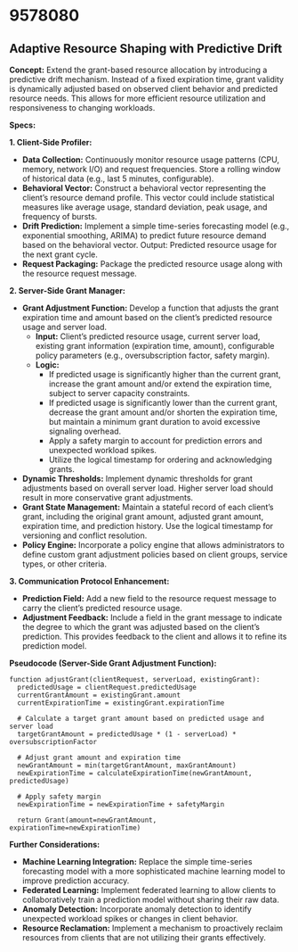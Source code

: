 # 9578080

## Adaptive Resource Shaping with Predictive Drift

**Concept:** Extend the grant-based resource allocation by introducing a predictive drift mechanism. Instead of a fixed expiration time, grant validity is dynamically adjusted based on observed client behavior and predicted resource needs. This allows for more efficient resource utilization and responsiveness to changing workloads.

**Specs:**

**1. Client-Side Profiler:**

*   **Data Collection:** Continuously monitor resource usage patterns (CPU, memory, network I/O) and request frequencies. Store a rolling window of historical data (e.g., last 5 minutes, configurable).
*   **Behavioral Vector:** Construct a behavioral vector representing the client’s resource demand profile. This vector could include statistical measures like average usage, standard deviation, peak usage, and frequency of bursts.
*   **Drift Prediction:** Implement a simple time-series forecasting model (e.g., exponential smoothing, ARIMA) to predict future resource demand based on the behavioral vector.  Output: Predicted resource usage for the next grant cycle.
*   **Request Packaging:** Package the predicted resource usage along with the resource request message.

**2. Server-Side Grant Manager:**

*   **Grant Adjustment Function:** Develop a function that adjusts the grant expiration time and amount based on the client’s predicted resource usage and server load.
    *   **Input:** Client’s predicted resource usage, current server load, existing grant information (expiration time, amount), configurable policy parameters (e.g., oversubscription factor, safety margin).
    *   **Logic:**
        *   If predicted usage is significantly higher than the current grant, increase the grant amount and/or extend the expiration time, subject to server capacity constraints.
        *   If predicted usage is significantly lower than the current grant, decrease the grant amount and/or shorten the expiration time, but maintain a minimum grant duration to avoid excessive signaling overhead.
        *   Apply a safety margin to account for prediction errors and unexpected workload spikes.
        *   Utilize the logical timestamp for ordering and acknowledging grants.
*   **Dynamic Thresholds:** Implement dynamic thresholds for grant adjustments based on overall server load.  Higher server load should result in more conservative grant adjustments.
*   **Grant State Management:** Maintain a stateful record of each client’s grant, including the original grant amount, adjusted grant amount, expiration time, and prediction history.  Use the logical timestamp for versioning and conflict resolution.
*   **Policy Engine:** Incorporate a policy engine that allows administrators to define custom grant adjustment policies based on client groups, service types, or other criteria.

**3. Communication Protocol Enhancement:**

*   **Prediction Field:** Add a new field to the resource request message to carry the client’s predicted resource usage.
*   **Adjustment Feedback:** Include a field in the grant message to indicate the degree to which the grant was adjusted based on the client’s prediction. This provides feedback to the client and allows it to refine its prediction model.

**Pseudocode (Server-Side Grant Adjustment Function):**

```
function adjustGrant(clientRequest, serverLoad, existingGrant):
  predictedUsage = clientRequest.predictedUsage
  currentGrantAmount = existingGrant.amount
  currentExpirationTime = existingGrant.expirationTime

  # Calculate a target grant amount based on predicted usage and server load
  targetGrantAmount = predictedUsage * (1 - serverLoad) * oversubscriptionFactor

  # Adjust grant amount and expiration time
  newGrantAmount = min(targetGrantAmount, maxGrantAmount)
  newExpirationTime = calculateExpirationTime(newGrantAmount, predictedUsage)

  # Apply safety margin
  newExpirationTime = newExpirationTime + safetyMargin

  return Grant(amount=newGrantAmount, expirationTime=newExpirationTime)
```

**Further Considerations:**

*   **Machine Learning Integration:** Replace the simple time-series forecasting model with a more sophisticated machine learning model to improve prediction accuracy.
*   **Federated Learning:** Implement federated learning to allow clients to collaboratively train a prediction model without sharing their raw data.
*   **Anomaly Detection:** Incorporate anomaly detection to identify unexpected workload spikes or changes in client behavior.
*   **Resource Reclamation:** Implement a mechanism to proactively reclaim resources from clients that are not utilizing their grants effectively.